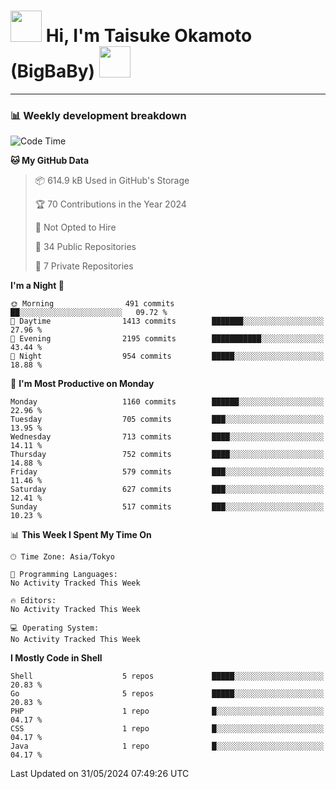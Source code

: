 <!-- Title -->
<h1>
    <img src="https://media.tenor.com/TlyRveJkgo4AAAAi/cloud-cloud-strife.gif" width="50"/> 
    Hi, I'm Taisuke Okamoto (BigBaBy) 
    <img src="https://media.tenor.com/TlyRveJkgo4AAAAi/cloud-cloud-strife.gif" width="50"/>
</h1>

---

<h3> 📊 Weekly development breakdown </h3>
<!-- waka-readme-stats -->

<!--START_SECTION:waka-->
![Code Time](http://img.shields.io/badge/Code%20Time-1%2C754%20hrs%2056%20mins-blue)

**🐱 My GitHub Data** 

> 📦 614.9 kB Used in GitHub's Storage 
 > 
> 🏆 70 Contributions in the Year 2024
 > 
> 🚫 Not Opted to Hire
 > 
> 📜 34 Public Repositories 
 > 
> 🔑 7 Private Repositories 
 > 
**I'm a Night 🦉** 

```text
🌞 Morning                491 commits         ██░░░░░░░░░░░░░░░░░░░░░░░   09.72 % 
🌆 Daytime                1413 commits        ███████░░░░░░░░░░░░░░░░░░   27.96 % 
🌃 Evening                2195 commits        ███████████░░░░░░░░░░░░░░   43.44 % 
🌙 Night                  954 commits         █████░░░░░░░░░░░░░░░░░░░░   18.88 % 
```
📅 **I'm Most Productive on Monday** 

```text
Monday                   1160 commits        ██████░░░░░░░░░░░░░░░░░░░   22.96 % 
Tuesday                  705 commits         ███░░░░░░░░░░░░░░░░░░░░░░   13.95 % 
Wednesday                713 commits         ████░░░░░░░░░░░░░░░░░░░░░   14.11 % 
Thursday                 752 commits         ████░░░░░░░░░░░░░░░░░░░░░   14.88 % 
Friday                   579 commits         ███░░░░░░░░░░░░░░░░░░░░░░   11.46 % 
Saturday                 627 commits         ███░░░░░░░░░░░░░░░░░░░░░░   12.41 % 
Sunday                   517 commits         ███░░░░░░░░░░░░░░░░░░░░░░   10.23 % 
```


📊 **This Week I Spent My Time On** 

```text
🕑︎ Time Zone: Asia/Tokyo

💬 Programming Languages: 
No Activity Tracked This Week

🔥 Editors: 
No Activity Tracked This Week

💻 Operating System: 
No Activity Tracked This Week
```

**I Mostly Code in Shell** 

```text
Shell                    5 repos             █████░░░░░░░░░░░░░░░░░░░░   20.83 % 
Go                       5 repos             █████░░░░░░░░░░░░░░░░░░░░   20.83 % 
PHP                      1 repo              █░░░░░░░░░░░░░░░░░░░░░░░░   04.17 % 
CSS                      1 repo              █░░░░░░░░░░░░░░░░░░░░░░░░   04.17 % 
Java                     1 repo              █░░░░░░░░░░░░░░░░░░░░░░░░   04.17 % 
```




 Last Updated on 31/05/2024 07:49:26 UTC
<!--END_SECTION:waka-->
